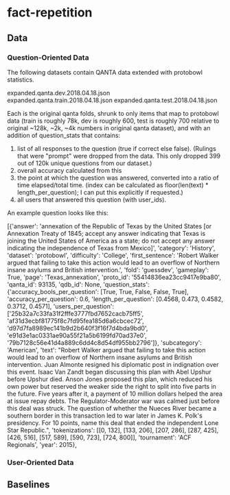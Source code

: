 # fact-repetition

## Data
### Question-Oriented Data

The following datasets contain QANTA data extended with protobowl statistics.  

expanded.qanta.dev.2018.04.18.json   
expanded.qanta.train.2018.04.18.json
expanded.qanta.test.2018.04.18.json

Each is the original qanta folds, shrunk to only items that map to protobowl data (train is roughly 78k, dev is roughly 600, test is roughly 700 relative to original ~128k, ~2k, ~4k numbers in original qanta dataset), and with an addition of question_stats that contains:

1) list of all responses to the question (true if correct else false).  (Rulings that were "prompt" were dropped from the data. This only dropped 399 out of 120k unique questions from our dataset.)  
2) overall accuracy calculated from this
3) the point at which the question was answered, converted into a ratio of time elapsed/total time.  (index can be calculated as floor(len(text) * length_per_question);  I can put this explicitly if requested.)  
4) all users that answered this question (with user_ids).

An example question looks like this: 

[{'answer': 'annexation of the Republic of Texas by the United States [or Annexation Treaty of 1845; accept any answer indicating that Texas is joining the United States of America as a state; do not accept any answer indicating the independence of Texas from Mexico]',
  'category': 'History',
  'dataset': 'protobowl',
  'difficulty': 'College',
  'first_sentence': 'Robert Walker argued that failing to take this action would lead to an overflow of Northern insane asylums and British intervention.',
  'fold': 'guessdev',
  'gameplay': True,
  'page': 'Texas_annexation',
  'proto_id': '55414836ea23cc9417e9ba80',
  'qanta_id': 93135,
  'qdb_id': None,
  'question_stats': {'accuracy_bools_per_question': [True,
    True,
    False,
    False,
    True],
   'accuracy_per_question': 0.6,
   'length_per_question': [0.4568, 0.473, 0.4582, 0.3712, 0.4571],
   'users_per_question': ['25b32a7c33fa31f2fffe3777fbd7652cacb75ff5',
    'af31d3ecbf81775f8c7fd95fea185d6a6cbcec72',
    'd97d7fa8989ec141b9d2b640f3f16f7d4bda9bd0',
    'e91d3e1ac0331ae90a55f21a5b6199fd70ad37e0',
    '79b7128c56e41d4a889c6dd4c8d54df955bb2796']},
  'subcategory': 'American',
  'text': "Robert Walker argued that failing to take this action would lead to an overflow of Northern insane asylums and British intervention. Juan Almonte resigned his diplomatic post in indignation over this event. Isaac Van Zandt began discussing this plan with Abel Upshur before Upshur died. Anson Jones proposed this plan, which reduced his own power but reserved the weaker side the right to split into five parts in the future. Five years after it, a payment of 10 million dollars helped the area at issue repay debts. The Regulator-Moderator war was calmed just before this deal was struck. The question of whether the Nueces River became a southern border in this transaction led to war later in James K. Polk's presidency. For 10 points, name this deal that ended the independent Lone Star Republic.",
  'tokenizations': [[0, 132],
   [133, 206],
   [207, 286],
   [287, 425],
   [426, 516],
   [517, 589],
   [590, 723],
   [724, 800]],
  'tournament': 'ACF Regionals',
  'year': 2015},


### User-Oriented Data



## Baselines

